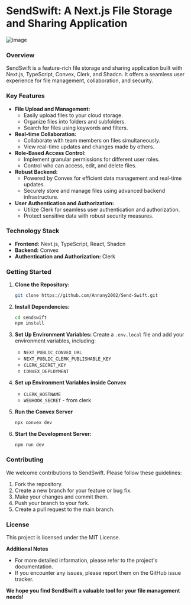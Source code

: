 # SendSwift: A Next.js File Storage and Sharing Application

![image](https://github.com/user-attachments/assets/ea94cbbf-73e9-4a12-b4df-5adfab4a6c49)


### Overview

SendSwift is a feature-rich file storage and sharing application built with Next.js, TypeScript, Convex, Clerk, and Shadcn. It offers a seamless user experience for file management, collaboration, and security.

### Key Features

* **File Upload and Management:**
  * Easily upload files to your cloud storage.
  * Organize files into folders and subfolders.
  * Search for files using keywords and filters.
* **Real-time Collaboration:**
  * Collaborate with team members on files simultaneously.
  * View real-time updates and changes made by others.
* **Role-Based Access Control:**
  * Implement granular permissions for different user roles.
  * Control who can access, edit, and delete files.
* **Robust Backend:**
  * Powered by Convex for efficient data management and real-time updates.
  * Securely store and manage files using advanced backend infrastructure.
* **User Authentication and Authorization:**
  * Utilize Clerk for seamless user authentication and authorization.
  * Protect sensitive data with robust security measures.

### Technology Stack

* **Frontend:** Next.js, TypeScript, React, Shadcn
* **Backend:** Convex
* **Authentication and Authorization:** Clerk

### Getting Started

1. **Clone the Repository:**
   ```bash
   git clone https://github.com/Annany2002/Send-Swift.git
   ```
2. **Install Dependencies:**
   ```bash
   cd sendswift
   npm install
   ```
3. **Set Up Environment Variables:**
   Create a `.env.local` file and add your environment variables, including:
   * `NEXT_PUBLIC_CONVEX_URL`
   * `NEXT_PUBLIC_CLERK_PUBLISHABLE_KEY`
   * `CLERK_SECRET_KEY`
   * `CONVEX_DEPLOYMENT`
  
4. **Set up Environment Variables inside Convex**
    * `CLERK_HOSTNAME`
    * `WEBHOOK_SECRET` - from clerk

5. **Run the Convex Server**
    ```bash
    npx convex dev
    ```

6. **Start the Development Server:**
   ```bash
   npm run dev
   ```

### Contributing

We welcome contributions to SendSwift. Please follow these guidelines:

1. Fork the repository.
2. Create a new branch for your feature or bug fix.
3. Make your changes and commit them.
4. Push your branch to your fork.
5. Create a pull request to the main branch.

### License

This project is licensed under the MIT License.

**Additional Notes**

* For more detailed information, please refer to the project's documentation.
* If you encounter any issues, please report them on the GitHub issue tracker.

**We hope you find SendSwift a valuable tool for your file management needs!**
